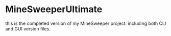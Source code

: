 # MineSweeperUltimate
this is the completed version of my MineSweeper project. including both CLI and GUI version files.
